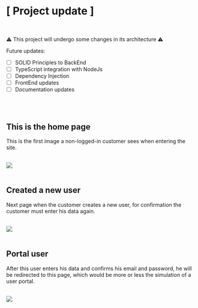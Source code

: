 <h1>[ Project update ]</h1>

<br>

<p>
⚠️ This project will undergo some changes in its architecture ⚠️
</p>

Future updates:

- [ ] SOLID Principles to BackEnd <br>
- [ ] TypeScript integration with NodeJs <br>
- [ ] Dependency Injection <br>
- [ ] FrontEnd updates <br>
- [ ] Documentation updates

<br><br>

<h2> This is the home page </h2>
<p> This is the first image a non-logged-in customer sees when entering the site. </p>

<br>

<img src='./images-from-README/homePage.png'>

<br>

<br>

<h2> Created a new user </h2>
<p> Next page when the customer creates a new user, for confirmation the customer must enter his data again. </p>

<br>

<img src='./images-from-README/new_userEnter.png'>

<br>

<br>

<h2> Portal user </h2>
<p> After this user enters his data and confirms his email and password, he will be redirected to this page, which would be more or less the simulation of a user portal. </p>

<br>

<img src='./images-from-README/wellComeToPortalUser.png'>
